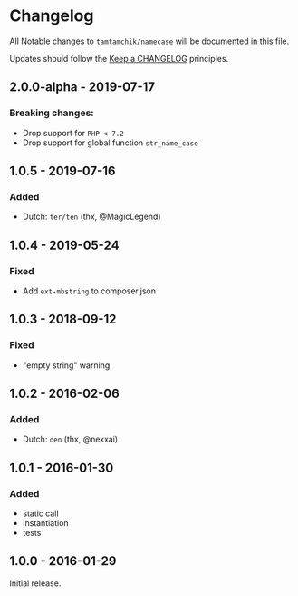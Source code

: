 # Changelog

All Notable changes to `tamtamchik/namecase` will be documented in this file.

Updates should follow the [Keep a CHANGELOG](http://keepachangelog.com/) principles.

## 2.0.0-alpha - 2019-07-17

### Breaking changes:
* Drop support for `PHP < 7.2`
* Drop support for global function `str_name_case`

## 1.0.5 - 2019-07-16

### Added
- Dutch: `ter/ten` (thx, @MagicLegend)

## 1.0.4 - 2019-05-24

### Fixed
- Add `ext-mbstring` to composer.json

## 1.0.3 - 2018-09-12

### Fixed
- "empty string" warning 

## 1.0.2 - 2016-02-06

### Added
- Dutch: `den` (thx, @nexxai) 

## 1.0.1 - 2016-01-30

### Added
- static call
- instantiation
- tests

## 1.0.0 - 2016-01-29

Initial release.
